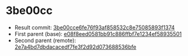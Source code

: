 # 3be00cc
- Result commit: [3be00cce6fe76f93af858532c8e75085893f1374](https://github.com/MarlinFirmware/Marlin/commit/3be00cce6fe76f93af858532c8e75085893f1374)
- First parent (base): [e08f8eed0581bb91c886ffbf7e1234ef58935501](https://github.com/MarlinFirmware/Marlin/commit/e08f8eed0581bb91c886ffbf7e1234ef58935501)
- Second parent (remote): [2e7a4bd7dbdacacedf7fe3f2d92d073688536bfe](https://github.com/MarlinFirmware/Marlin/commit/2e7a4bd7dbdacacedf7fe3f2d92d073688536bfe)
